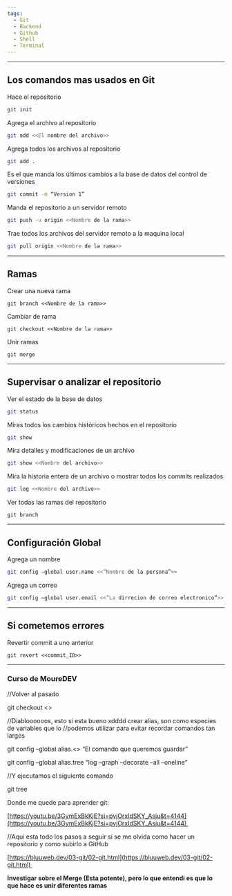 ```yaml
---
tags:
  - Git
  - Backend
  - Github
  - Shell
  - Terminal
---
```

---
## Los comandos mas usados en Git

Hace el repositorio
```bash
git init 
```

Agrega el archivo al repositorio
```bash
git add <<El nombre del archivo>>
```

Agrega todos los archivos al repositorio
```bash
git add .
```

Es el que manda los últimos cambios a la base de datos del control de versiones
```bash
git commit -m “Version 1”
```

Manda el repositorio a un servidor remoto
```bash
git push -u origin <<Nombre de la rama>>
```

Trae todos los archivos del servidor remoto a la maquina local
```bash
git pull origin <<Nombre de la rama>>
```



---
## Ramas

Crear una nueva rama
```Shell
git branch <<Nombre de la rama>>
```

Cambiar de rama 
```shell
git checkout <<Nombre de la rama>>
```

Unir ramas
```Shell
git merge 
```



---
## Supervisar o analizar el repositorio

Ver el estado de la base de datos
```bash
git status
```

Miras todos los cambios históricos hechos en el repositorio
```bash
git show
```

Mira detalles y modificaciones de un archivo
```bash
git show <<Nombre del archivo>>
```

Mira la historia entera de un archivo o mostrar todos los commits realizados
```bash
git log <<Nombre del archivo>>
```

Ver todas las ramas del repositorio
```Shell
git branch
```



---
## Configuración Global

Agrega un nombre
```bash
git config –global user.name <<”Nombre de la persona”>>
```

Agrega un correo
```bash
git config –global user.email <<”La dirrecion de correo electronico”>>
```



---
## Si cometemos errores

Revertir commit a uno anterior
```Shell
git revert <<commit_ID>>
```



---









### Curso de MoureDEV

  

//Volver al pasado

git checkout <<Nombre del archivo>>

  

//Diabloooooos, esto si esta bueno xdddd crear alias, son como especies de variables que lo //podemos utilizar para evitar recordar comandos tan largos

git config –global alias.<<Nombre del alias>> “El comando que queremos guardar”

git config –global alias.tree “log –graph –decorate –all –oneline”

//Y ejecutamos el siguiente comando

git tree





Donde me quede para aprender git: 

[https://youtu.be/3GymExBkKjE?si=pvjOrxIdSKY_Asju&t=4144](https://youtu.be/3GymExBkKjE?si=pvjOrxIdSKY_Asju&t=4144) 

  
  

//Aqui esta todo los pasos a seguir si se me olvida como hacer un repositorio y como subirlo a GitHub

[https://bluuweb.dev/03-git/02-git.html](https://bluuweb.dev/03-git/02-git.html) 

  

**Investigar sobre el Merge (Esta potente), pero lo que entendi es que lo que hace es unir diferentes ramas**
